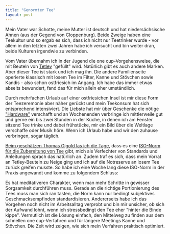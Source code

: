 ```yaml
---
title: "Genormter Tee"
layout: post
---
```


Mein Vater war Schotte, meine Mutter ist deutsch und hat niedersächsische Ahnen (aus der Gegend von Cloppenburg). Beide Zweige haben eine Teekultur und so ergab es sich, dass ich nicht nur Teetrinker wurde - vor allem in den letzten zwei Jahren habe ich versucht und bin weiter dran, beide Kulturen irgendwie zu verbinden.

Vom Vater übernahm ich in der Jugend die one cup-Vorgehensweise, die mit Beuteln von [Tetley](https://www.tetley.co.uk/) "gefüllt" wird. Natürlich gibt es auch andere Marken. Aber dieser Tee ist stark und ich mag ihn. Die andere Familienseite operierte klassisch mit losem Tee im Filter, Kanne und Stövchen sowie Kandis - also schon ostfriesich im Angang. Ich habe das immer etwas abseits bewundert, fand das für mich allein eher umständlich.

Durch mehrfachen Urlaub auf einer ostfriesichen Insel ist mir diese Form der Teezeremonie aber näher gerückt und mein Teekonsum hat sich entsprechend intensiviert. Die Liebste hat mir über Geschenke die nötige ["Hardware"](https://greengatehome.de/collections/teekannen/products/teekanne-alice-weiss) verschafft und an Wochenenden verbringe ich mittlerweile gut und gerne ein bis zwei Stunden in der Küche, in denen ich am Fenster sitzend Tee trinke und dabei frühstücke, mir ein Bild über die Weltlage verschaffe oder Musik höre. Wenn ich Urlaub habe und wir den zuhause verbringen, sogar täglich.

[Beim geschätzen Thomas Gigold las ich die Tage](https://gigold.me/links/iso-3103), dass es eine [ISO-Norm für die Zubereitung von Tee](https://en.wikipedia.org/wiki/ISO_3103) gibt, mich als Verfechter von Standards und Anleitungen sprach das natürlich an. Zudem traf es sich, dass mein Vorrat an Tetley-Beuteln zu Neige ging und ich auf die Notreserve an losem Tee zurück greifen musste. So habe ich eine Woche lang diese ISO-Norm in der Praxis angewandt und komme zu folgendem Schluss:

Es hat meditativeren Charakter, wenn man mehr Schritte in gewisser Sorgsamkeit durchführen muss. Gerade an die richtige Portionierung des Tees muss man sich ran tasten, die Norm kann nur bedingt subjektives Geschmacksempfinden standardisieren. Andererseits habe ich das Vorgehen noch nicht im Arbeitsalltag verprobt und bin mir unsicher, ob sich der Aufwand lohnt, wenn ich stressbedingt den Tee eher "hinter die Binde kippe". Vermutlich ist die Lösung einfach, den Mittelweg zu finden aus dem schnellen one cup-Verfahren und für längere Meetings Kanne und Stövchen. Die Zeit wird zeigen, wie sich mein Verfahren praktisch optimiert.